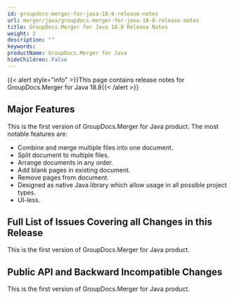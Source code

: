 ```yaml
---
id: groupdocs-merger-for-java-18-8-release-notes
url: merger/java/groupdocs-merger-for-java-18-8-release-notes
title: GroupDocs.Merger for Java 18.8 Release Notes
weight: 2
description: ""
keywords: 
productName: GroupDocs.Merger for Java
hideChildren: False
---
```

{{< alert style="info" >}}This page contains release notes for GroupDocs.Merger for Java 18.8{{< /alert >}}

## Major Features

This is the first version of GroupDocs.Merger for Java product. The most notable features are:

*   Combine and merge multiple files into one document.
*   Split document to multiple files.
*   Arrange documents in any order.
*   Add blank pages in existing document.
*   Remove pages from document.
*   Designed as native Java library which allow usage in all possible project types.
*   UI-less.

## Full List of Issues Covering all Changes in this Release

This is the first version of GroupDocs.Merger for Java product. 

## Public API and Backward Incompatible Changes

This is the first version of GroupDocs.Merger for Java product.
